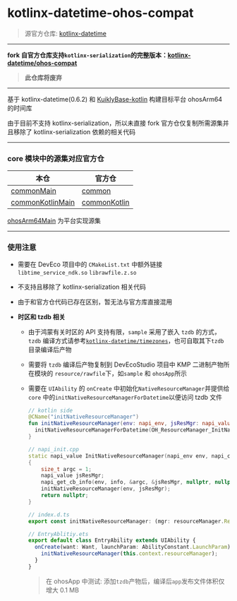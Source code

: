# kotlinx-datetime-ohos-compat
> 源官方仓库: [kotlinx-datetime](https://github.com/Kotlin/kotlinx-datetime)

***

**fork 自官方仓库支持`kotlinx-serialization`的完整版本：[kotlinx-datetime/ohos-compat](https://github.com/Gargantua7/kotlinx-datetime)**
> **此仓库将废弃**

***

基于 kotlinx-datetime(0.6.2) 和 [KuiklyBase-kotlin](https://github.com/Tencent-TDS/KuiklyBase-kotlin) 构建目标平台 ohosArm64 的时间库

由于目前不支持 kotlinx-serialization，所以未直接 fork 官方仓仅复制所需源集并且移除了 kotlinx-serialization 依赖的相关代码

***

### core 模块中的源集对应官方仓

| 本仓                                           | 官方仓                                                       |
| ---------------------------------------------- | ------------------------------------------------------------ |
| [commonMain](/core/src/commonMain)             | [common](https://github.com/Kotlin/kotlinx-datetime/tree/v0.6.2/core/common/src) |
| [commonKotlinMain](/core/src/commonKotlinMain) | [commonKotlin](https://github.com/Kotlin/kotlinx-datetime/tree/v0.6.2/core/commonKotlin/src) |

[ohosArm64Main](/core/src/ohosArm64Main) 为平台实现源集

***

### 使用注意

* 需要在 DevEco 项目中的 `CMakeList.txt` 中额外链接 `libtime_service_ndk.so` `librawfile.z.so`

* 不支持且移除了 kotlinx-serialization 相关代码

* 由于和官方仓代码已存在区别，暂无法与官方库直接混用

* **时区和 tzdb 相关**

  * 由于鸿蒙有关时区的 API 支持有限，`sample` 采用了嵌入 `tzdb` 的方式，`tzdb` 编译方式请参考[`kotlinx-datetime/timezones`](https://github.com/Kotlin/kotlinx-datetime/tree/master/timezones/full)，也可自取其下`tzdb`目录编译后产物

  * 需要将 `tzdb` 编译后产物复制到 DevEcoStudio 项目中 KMP 二进制产物所在模块的 `resource/rawfile`下，如`sample` 和 `ohosApp`所示

  * 需要在 `UIAbility` 的 `onCreate` 中初始化`NativeResourceManager`并提供给`core` 中的`initNativeResourceManagerForDatetime`以便访问 tzdb  文件

    ```kotlin
    // kotlin side
    @CName("initNativeResourceManager")
    fun initNativeResourceManager(env: napi_env, jsResMgr: napi_value) {
      initNativeResourceManagerForDatetime(OH_ResourceManager_InitNativeResourceManager(env, jsResMgr))
    }
    ```

    ```cpp
    // napi_init.cpp
    static napi_value InitNativeResourceManager(napi_env env, napi_callback_info info)
    {
        size_t argc = 1;
        napi_value jsResMgr;
        napi_get_cb_info(env, info, &argc, &jsResMgr, nullptr, nullptr);
        initNativeResourceManager(env, jsResMgr);
        return nullptr;
    }
    ```

    ```typescript
    // index.d.ts
    export const initNativeResourceManager: (mgr: resourceManager.ResourceManager) => void;
    
    // EntryAblitiy.ets
    export default class EntryAbility extends UIAbility {
      onCreate(want: Want, launchParam: AbilityConstant.LaunchParam): void {
        initNativeResourceManager(this.context.resourceManager);
      }
    }
    ```
    > 在 ohosApp 中测试: 添加`tzdb`产物后，编译后`app`发布文件体积仅增大 0.1 MB
